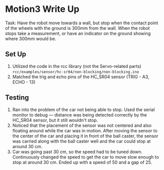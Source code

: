 # Motion3 Write Up
Task: Have the robot move towards a wall, but stop when the contact point of the wheels with the ground is 300mm from the wall. When the robot stops take a measurement, or have an indicator on the ground showing where 300mm would be.

## Set Up
1. Utilized the code in the rcc library (not the Servo-related parts)
`rcc/examples/sensor/hc-sr04/non-blocking/non-blocking.ino`
2. Matched the trig and echo pins of the HC_SR04 sensor (TRIG - A3, ECHO - 13)

## Testing
1. Ran into the problem of the car not being able to stop. Used the serial monitor to debug — distance was being detected correctly by the HC_SR04 sensor, but it still wouldn't stop.
2. Noticed that the placement of the sensor was not centered and also floating around while the car was in motion. After moving the sensor to the center of the car and placing it in front of the ball caster, the sensor was carried along with the ball caster well and the car could stop at around 30 cm.
3. Car was going past 30 cm, so the speed had to be tuned down. Continuously changed the speed to get the car to move slow enough to stop at around 30 cm. Ended up with a speed of 50 and a gap of 25.